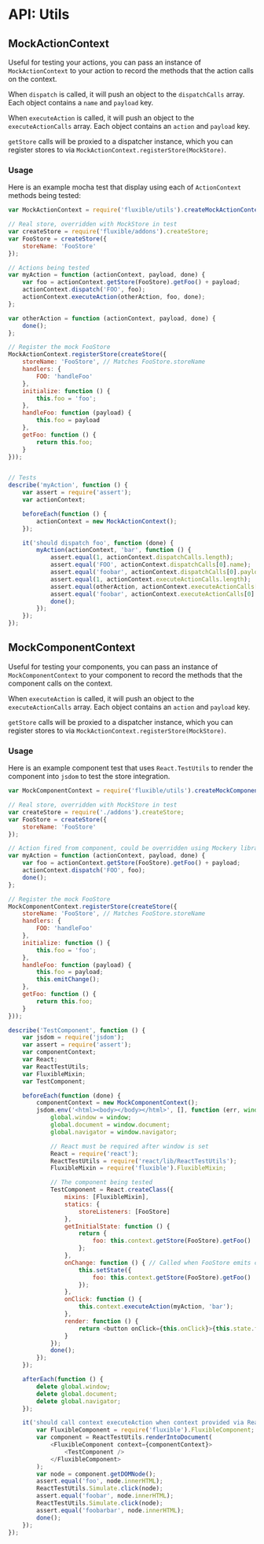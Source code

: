 # API: Utils

## MockActionContext

Useful for testing your actions, you can pass an instance of `MockActionContext` to your action to record the methods that the action calls on the context.

When `dispatch` is called, it will push an object to the `dispatchCalls` array. Each object contains a `name` and `payload` key.

When `executeAction` is called, it will push an object to the `executeActionCalls` array. Each object contains an `action` and `payload` key.

`getStore` calls will be proxied to a dispatcher instance, which you can register stores to via `MockActionContext.registerStore(MockStore)`.

### Usage

Here is an example mocha test that display using each of `ActionContext` methods being tested:

```js
var MockActionContext = require('fluxible/utils').createMockActionContext();

// Real store, overridden with MockStore in test
var createStore = require('fluxible/addons').createStore;
var FooStore = createStore({
    storeName: 'FooStore'
});

// Actions being tested
var myAction = function (actionContext, payload, done) {
    var foo = actionContext.getStore(FooStore).getFoo() + payload;
    actionContext.dispatch('FOO', foo);
    actionContext.executeAction(otherAction, foo, done);
};

var otherAction = function (actionContext, payload, done) {
    done();
};

// Register the mock FooStore
MockActionContext.registerStore(createStore({
    storeName: 'FooStore', // Matches FooStore.storeName
    handlers: {
        FOO: 'handleFoo'
    },
    initialize: function () {
        this.foo = 'foo';
    },
    handleFoo: function (payload) {
        this.foo = payload
    },
    getFoo: function () {
        return this.foo;
    }
}));


// Tests
describe('myAction', function () {
    var assert = require('assert');
    var actionContext;

    beforeEach(function () {
        actionContext = new MockActionContext();
    });

    it('should dispatch foo', function (done) {
        myAction(actionContext, 'bar', function () {
            assert.equal(1, actionContext.dispatchCalls.length);
            assert.equal('FOO', actionContext.dispatchCalls[0].name);
            assert.equal('foobar', actionContext.dispatchCalls[0].payload);
            assert.equal(1, actionContext.executeActionCalls.length);
            assert.equal(otherAction, actionContext.executeActionCalls[0].action);
            assert.equal('foobar', actionContext.executeActionCalls[0].payload);
            done();
        });
    });
});
```

## MockComponentContext

Useful for testing your components, you can pass an instance of `MockComponentContext` to your component to record the methods that the component calls on the context.

When `executeAction` is called, it will push an object to the `executeActionCalls` array. Each object contains an `action` and `payload` key.

`getStore` calls will be proxied to a dispatcher instance, which you can register stores to via `MockActionContext.registerStore(MockStore)`.

### Usage

Here is an example component test that uses `React.TestUtils` to render the component into `jsdom` to test the store integration.

```js
var MockComponentContext = require('fluxible/utils').createMockComponentContext();

// Real store, overridden with MockStore in test
var createStore = require('./addons').createStore;
var FooStore = createStore({
    storeName: 'FooStore'
});

// Action fired from component, could be overridden using Mockery library
var myAction = function (actionContext, payload, done) {
    var foo = actionContext.getStore(FooStore).getFoo() + payload;
    actionContext.dispatch('FOO', foo);
    done();
};

// Register the mock FooStore
MockComponentContext.registerStore(createStore({
    storeName: 'FooStore', // Matches FooStore.storeName
    handlers: {
        FOO: 'handleFoo'
    },
    initialize: function () {
        this.foo = 'foo';
    },
    handleFoo: function (payload) {
        this.foo = payload;
        this.emitChange();
    },
    getFoo: function () {
        return this.foo;
    }
}));

describe('TestComponent', function () {
    var jsdom = require('jsdom');
    var assert = require('assert');
    var componentContext;
    var React;
    var ReactTestUtils;
    var FluxibleMixin;
    var TestComponent;

    beforeEach(function (done) {
        componentContext = new MockComponentContext();
        jsdom.env('<html><body></body></html>', [], function (err, window) {
            global.window = window;
            global.document = window.document;
            global.navigator = window.navigator;

            // React must be required after window is set
            React = require('react');
            ReactTestUtils = require('react/lib/ReactTestUtils');
            FluxibleMixin = require('fluxible').FluxibleMixin;

            // The component being tested
            TestComponent = React.createClass({
                mixins: [FluxibleMixin],
                statics: {
                    storeListeners: [FooStore]
                },
                getInitialState: function () {
                    return {
                        foo: this.context.getStore(FooStore).getFoo()
                    };
                },
                onChange: function () { // Called when FooStore emits change
                    this.setState({
                        foo: this.context.getStore(FooStore).getFoo()
                    });
                },
                onClick: function () {
                    this.context.executeAction(myAction, 'bar');
                },
                render: function () {
                    return <button onClick={this.onClick}>{this.state.foo}</button>;
                }
            });
            done();
        });
    });

    afterEach(function () {
        delete global.window;
        delete global.document;
        delete global.navigator;
    });

    it('should call context executeAction when context provided via React context', function (done) {
        var FluxibleComponent = require('fluxible').FluxibleComponent;
        var component = ReactTestUtils.renderIntoDocument(
            <FluxibleComponent context={componentContext}>
                <TestComponent />
            </FluxibleComponent>
        );
        var node = component.getDOMNode();
        assert.equal('foo', node.innerHTML);
        ReactTestUtils.Simulate.click(node);
        assert.equal('foobar', node.innerHTML);
        ReactTestUtils.Simulate.click(node);
        assert.equal('foobarbar', node.innerHTML);
        done();
    });
});
```
